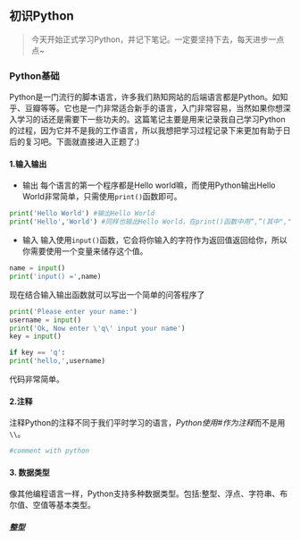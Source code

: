 ## 初识Python

> 今天开始正式学习Python，并记下笔记。一定要坚持下去，每天进步一点点~

### Python基础

Python是一门流行的脚本语言，许多我们熟知网站的后端语言都是Python。如知乎、豆瓣等等。它也是一门非常适合新手的语言，入门非常容易，当然如果你想深入学习的话还是需要下一些功夫的。这篇笔记主要是用来记录我自己学习Python的过程，因为它并不是我的工作语言，所以我想把学习过程记录下来更加有助于日后的复习吧。下面就直接进入正题了:)

#### 1.输入输出
* 输出
每个语言的第一个程序都是Hello world嘛，而使用Python输出Hello World非常简单，只需使用`print()`函数即可。
```Python
print('Hello World') #输出Hello World
print('Hello','World') #同样也输出Hello World，在print()函数中用“,”(其中","相当于一个空字符)可以连接两个字符串。
```
* 输入
输入使用`input()`函数，它会将你输入的字符作为返回值返回给你，所以你需要使用一个变量来储存这个值。
```Python
name = input()
print('input() =',name)
```

现在结合输入输出函数就可以写出一个简单的问答程序了

```python
print('Please enter your name:')
username = input()
print('Ok, Now enter \'q\' input your name')
key = input()

if key == 'q':
print('hello,',username)
```
代码非常简单。

#### 2.注释

注释Python的注释不同于我们平时学习的语言，*Python使用#作为注释*而不是用`\\`。
```Python
#comment with python
```

#### 3. 数据类型

像其他编程语言一样，Python支持多种数据类型。包括:整型、浮点、字符串、布尔值、空值等基本类型。

##### 整型


